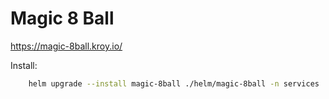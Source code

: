 # Magic 8 Ball

https://magic-8ball.kroy.io/

Install:
```bash
    helm upgrade --install magic-8ball ./helm/magic-8ball -n services 
```
